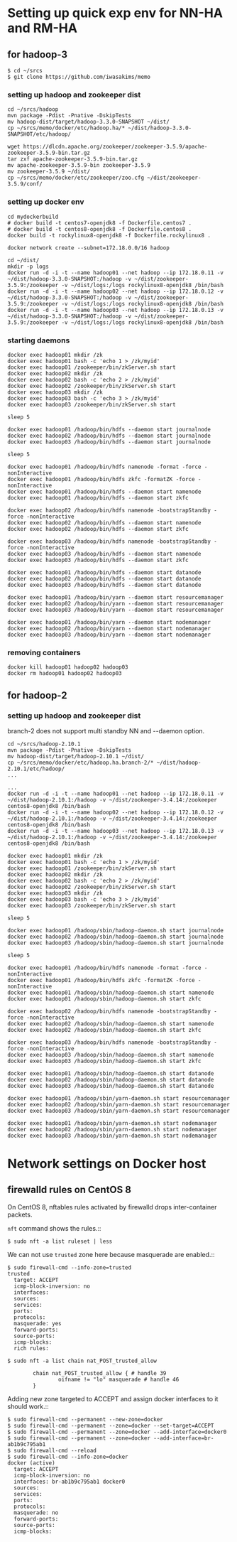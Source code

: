 Setting up quick exp env for NN-HA and RM-HA
============================================

for hadoop-3
------------

````
$ cd ~/srcs
$ git clone https://github.com/iwasakims/memo
````

### setting up hadoop and zookeeper dist

````
cd ~/srcs/hadoop
mvn package -Pdist -Pnative -DskipTests
mv hadoop-dist/target/hadoop-3.3.0-SNAPSHOT ~/dist/
cp ~/srcs/memo/docker/etc/hadoop.ha/* ~/dist/hadoop-3.3.0-SNAPSHOT/etc/hadoop/

wget https://dlcdn.apache.org/zookeeper/zookeeper-3.5.9/apache-zookeeper-3.5.9-bin.tar.gz
tar zxf apache-zookeeper-3.5.9-bin.tar.gz
mv apache-zookeeper-3.5.9-bin zookeeper-3.5.9
mv zookeeper-3.5.9 ~/dist/
cp ~/srcs/memo/docker/etc/zookeeper/zoo.cfg ~/dist/zookeeper-3.5.9/conf/
````

### setting up docker env

```
cd mydockerbuild
# docker build -t centos7-openjdk8 -f Dockerfile.centos7 .
# docker build -t centos8-openjdk8 -f Dockerfile.centos8 .
docker build -t rockylinux8-openjdk8 -f Dockerfile.rockylinux8 .

docker network create --subnet=172.18.0.0/16 hadoop

cd ~/dist/
mkdir -p logs
docker run -d -i -t --name hadoop01 --net hadoop --ip 172.18.0.11 -v ~/dist/hadoop-3.3.0-SNAPSHOT:/hadoop -v ~/dist/zookeeper-3.5.9:/zookeeper -v ~/dist/logs:/logs rockylinux8-openjdk8 /bin/bash
docker run -d -i -t --name hadoop02 --net hadoop --ip 172.18.0.12 -v ~/dist/hadoop-3.3.0-SNAPSHOT:/hadoop -v ~/dist/zookeeper-3.5.9:/zookeeper -v ~/dist/logs:/logs rockylinux8-openjdk8 /bin/bash
docker run -d -i -t --name hadoop03 --net hadoop --ip 172.18.0.13 -v ~/dist/hadoop-3.3.0-SNAPSHOT:/hadoop -v ~/dist/zookeeper-3.5.9:/zookeeper -v ~/dist/logs:/logs rockylinux8-openjdk8 /bin/bash
```

### starting daemons

```
docker exec hadoop01 mkdir /zk
docker exec hadoop01 bash -c 'echo 1 > /zk/myid'
docker exec hadoop01 /zookeeper/bin/zkServer.sh start
docker exec hadoop02 mkdir /zk
docker exec hadoop02 bash -c 'echo 2 > /zk/myid'
docker exec hadoop02 /zookeeper/bin/zkServer.sh start
docker exec hadoop03 mkdir /zk
docker exec hadoop03 bash -c 'echo 3 > /zk/myid'
docker exec hadoop03 /zookeeper/bin/zkServer.sh start

sleep 5

docker exec hadoop01 /hadoop/bin/hdfs --daemon start journalnode
docker exec hadoop02 /hadoop/bin/hdfs --daemon start journalnode
docker exec hadoop03 /hadoop/bin/hdfs --daemon start journalnode

sleep 5

docker exec hadoop01 /hadoop/bin/hdfs namenode -format -force -nonInteractive
docker exec hadoop01 /hadoop/bin/hdfs zkfc -formatZK -force -nonInteractive
docker exec hadoop01 /hadoop/bin/hdfs --daemon start namenode
docker exec hadoop01 /hadoop/bin/hdfs --daemon start zkfc

docker exec hadoop02 /hadoop/bin/hdfs namenode -bootstrapStandby -force -nonInteractive
docker exec hadoop02 /hadoop/bin/hdfs --daemon start namenode
docker exec hadoop02 /hadoop/bin/hdfs --daemon start zkfc

docker exec hadoop03 /hadoop/bin/hdfs namenode -bootstrapStandby -force -nonInteractive
docker exec hadoop03 /hadoop/bin/hdfs --daemon start namenode
docker exec hadoop03 /hadoop/bin/hdfs --daemon start zkfc

docker exec hadoop01 /hadoop/bin/hdfs --daemon start datanode
docker exec hadoop02 /hadoop/bin/hdfs --daemon start datanode
docker exec hadoop03 /hadoop/bin/hdfs --daemon start datanode

docker exec hadoop01 /hadoop/bin/yarn --daemon start resourcemanager
docker exec hadoop02 /hadoop/bin/yarn --daemon start resourcemanager
docker exec hadoop03 /hadoop/bin/yarn --daemon start resourcemanager

docker exec hadoop01 /hadoop/bin/yarn --daemon start nodemanager
docker exec hadoop02 /hadoop/bin/yarn --daemon start nodemanager
docker exec hadoop03 /hadoop/bin/yarn --daemon start nodemanager
```

### removing containers

```
docker kill hadoop01 hadoop02 hadoop03
docker rm hadoop01 hadoop02 hadoop03
```


for hadoop-2
------------

### setting up hadoop and zookeeper dist

branch-2 does not support multi standby NN and --daemon option.

````
cd ~/srcs/hadoop-2.10.1
mvn package -Pdist -Pnative -DskipTests
mv hadoop-dist/target/hadoop-2.10.1 ~/dist/
cp ~/srcs/memo/docker/etc/hadoop.ha.branch-2/* ~/dist/hadoop-2.10.1/etc/hadoop/
...
````


````
...
docker run -d -i -t --name hadoop01 --net hadoop --ip 172.18.0.11 -v ~/dist/hadoop-2.10.1:/hadoop -v ~/dist/zookeeper-3.4.14:/zookeeper centos8-openjdk8 /bin/bash
docker run -d -i -t --name hadoop02 --net hadoop --ip 172.18.0.12 -v ~/dist/hadoop-2.10.1:/hadoop -v ~/dist/zookeeper-3.4.14:/zookeeper centos8-openjdk8 /bin/bash
docker run -d -i -t --name hadoop03 --net hadoop --ip 172.18.0.13 -v ~/dist/hadoop-2.10.1:/hadoop -v ~/dist/zookeeper-3.4.14:/zookeeper centos8-openjdk8 /bin/bash
````

````
docker exec hadoop01 mkdir /zk
docker exec hadoop01 bash -c 'echo 1 > /zk/myid'
docker exec hadoop01 /zookeeper/bin/zkServer.sh start
docker exec hadoop02 mkdir /zk
docker exec hadoop02 bash -c 'echo 2 > /zk/myid'
docker exec hadoop02 /zookeeper/bin/zkServer.sh start
docker exec hadoop03 mkdir /zk
docker exec hadoop03 bash -c 'echo 3 > /zk/myid'
docker exec hadoop03 /zookeeper/bin/zkServer.sh start

sleep 5

docker exec hadoop01 /hadoop/sbin/hadoop-daemon.sh start journalnode
docker exec hadoop02 /hadoop/sbin/hadoop-daemon.sh start journalnode
docker exec hadoop03 /hadoop/sbin/hadoop-daemon.sh start journalnode

sleep 5

docker exec hadoop01 /hadoop/bin/hdfs namenode -format -force -nonInteractive
docker exec hadoop01 /hadoop/bin/hdfs zkfc -formatZK -force -nonInteractive
docker exec hadoop01 /hadoop/sbin/hadoop-daemon.sh start namenode
docker exec hadoop01 /hadoop/sbin/hadoop-daemon.sh start zkfc

docker exec hadoop02 /hadoop/bin/hdfs namenode -bootstrapStandby -force -nonInteractive
docker exec hadoop02 /hadoop/sbin/hadoop-daemon.sh start namenode
docker exec hadoop02 /hadoop/sbin/hadoop-daemon.sh start zkfc

docker exec hadoop03 /hadoop/bin/hdfs namenode -bootstrapStandby -force -nonInteractive
docker exec hadoop03 /hadoop/sbin/hadoop-daemon.sh start namenode
docker exec hadoop03 /hadoop/sbin/hadoop-daemon.sh start zkfc

docker exec hadoop01 /hadoop/sbin/hadoop-daemon.sh start datanode
docker exec hadoop02 /hadoop/sbin/hadoop-daemon.sh start datanode
docker exec hadoop03 /hadoop/sbin/hadoop-daemon.sh start datanode

docker exec hadoop01 /hadoop/sbin/yarn-daemon.sh start resourcemanager
docker exec hadoop02 /hadoop/sbin/yarn-daemon.sh start resourcemanager
docker exec hadoop03 /hadoop/sbin/yarn-daemon.sh start resourcemanager

docker exec hadoop01 /hadoop/sbin/yarn-daemon.sh start nodemanager
docker exec hadoop02 /hadoop/sbin/yarn-daemon.sh start nodemanager
docker exec hadoop03 /hadoop/sbin/yarn-daemon.sh start nodemanager
````


Network settings on Docker host
===============================

firewalld rules on CentOS 8
---------------------------

On CentOS 8, nftables rules activated by firewalld drops inter-container packets.

`nft` command shows the rules.::

    $ sudo nft -a list ruleset | less

We can not use `trusted` zone here because masquerade are enabled.::

    $ sudo firewall-cmd --info-zone=trusted
    trusted
      target: ACCEPT
      icmp-block-inversion: no
      interfaces: 
      sources: 
      services: 
      ports: 
      protocols: 
      masquerade: yes
      forward-ports: 
      source-ports: 
      icmp-blocks: 
      rich rules: 
    
    $ sudo nft -a list chain nat_POST_trusted_allow
    
            chain nat_POST_trusted_allow { # handle 39
                    oifname != "lo" masquerade # handle 46
            }
  
Adding new zone targeted to ACCEPT and assign docker interfaces to it should work.::

    $ sudo firewall-cmd --permanent --new-zone=docker
    $ sudo firewall-cmd --permanent --zone=docker --set-target=ACCEPT
    $ sudo firewall-cmd --permanent --zone=docker --add-interface=docker0
    $ sudo firewall-cmd --permanent --zone=docker --add-interface=br-ab1b9c795ab1
    $ sudo firewall-cmd --reload
    $ sudo firewall-cmd --info-zone=docker
    docker (active)
      target: ACCEPT
      icmp-block-inversion: no
      interfaces: br-ab1b9c795ab1 docker0
      sources: 
      services: 
      ports: 
      protocols: 
      masquerade: no
      forward-ports: 
      source-ports: 
      icmp-blocks: 
